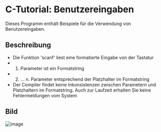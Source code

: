 # C-Tutorial: Benutzereingaben

Dieses Programm enthält Beispiele für die Verwendung von Benutzereingaben.

## Beschreibung

- Die Funktion 'scanf' liest eine formatierte Eingabe von der Tastatur
 - 1. Parameter ist ein Formatstring
 - 2. ... n. Parameter entsprechend der Platzhalter im Formatstring
- Der Compiler findet keine Inkonsistenzen zwischen Parametern und Platzhaltern im Formatstring. Auch zur Laufzeit erhalten Sie keine Fehlermeldungen vom System


## Bild

![image](https://user-images.githubusercontent.com/63674539/195956921-fa1b8fb1-27d2-45f5-bf98-c1346160faaf.png)
